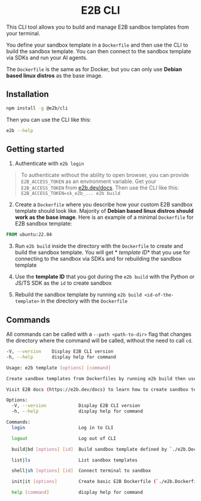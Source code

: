 <h1 align="center">
  E2B CLI
</h1>

This CLI tool allows you to build and manage E2B sandbox templates from your
terminal.

You define your sandbox template in a `Dockerfile` and then use the CLI to build
the sandbox template. You can then connect to the sandbox template via SDKs and
run your AI agents.

The `Dockerfile` is the same as for Docker, but you can only use **Debian based
linux distros** as the base image.

## Installation

```bash
npm install -g @e2b/cli
```

Then you can use the CLI like this:

```bash
e2b --help
```

## Getting started

1. Authenticate with `e2b login`

> To authenticate without the ability to open browser, you can provide
> `E2B_ACCESS_TOKEN` as an environment variable. Get your `E2B_ACCESS_TOKEN`
> from [e2b.dev/docs](https://e2b.dev/docs). Then use the CLI like this:
> `E2B_ACCESS_TOKEN=sk_e2b_... e2b build`

2. Create a `Dockerfile` where you describe how your custom E2B sandbox template
   should look like. Majority of **Debian based linux distros should work as the
   base image**. Here is an example of a minimal `Dockerfile` for E2B sandbox
   template:

```Dockerfile
FROM ubuntu:22.04
```

3. Run `e2b build` inside the directory with the `Dockerfile` to create and
   build the sandbox template. You will get * _template ID_* that you use for
   connecting to the sandbox via SDKs and for rebuilding the sandbox template

4. Use the **template ID** that you got during the `e2b build` with the Python
   or JS/TS SDK as the `id` to create sandbox

5. Rebuild the sandbox template by running `e2b build <id-of-the-template>` in
   the directory with the `Dockerfile`

## Commands

All commands can be called with a `--path <path-to-dir>` flag that changes the
directory where the command will be called, without the need to call `cd`.

```sh
-V, --version    Display E2B CLI version
-h, --help       display help for command
```

```sh
Usage: e2b template [options] [command]

Create sandbox templates from Dockerfiles by running e2b build then use our SDKs to create sandboxes from these templates.

Visit E2B docs (https://e2b.dev/docs) to learn how to create sandbox templates and start sandboxes.

Options:
  -V, --version            Display E2B CLI version
  -h, --help               display help for command

Commands:
  login                    Log in to CLI

  logout                   Log out of CLI

  build|bd [options] [id]  Build sandbox template defined by `./e2b.Dockerfile` or `./Dockerfile` in root directory. By default the root directory is the current working directory. This command also creates e2b.toml config

  list|ls                  List sandbox templates

  shell|sh [options] [id]  Connect terminal to sandbox

  init|it [options]        Create basic E2B Dockerfile (`./e2b.Dockerfile`) in root directory. You can then run e2b build to build sandbox template from this Dockerfile

  help [command]           display help for command
```
